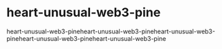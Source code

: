 # heart-unusual-web3-pine
heart-unusual-web3-pineheart-unusual-web3-pineheart-unusual-web3-pineheart-unusual-web3-pineheart-unusual-web3-pine
